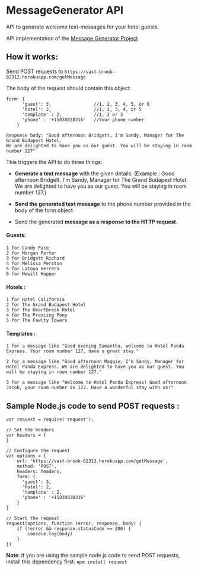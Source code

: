 # MessageGenerator API

API to generate welcome text-messages for your hotel guests.

API implementation of the [Message Generator Project](https://github.com/rahulsonwalkar/MessageGenerator)

## How it works: 

Send POST requests to ```https://vast-brook-82312.herokuapp.com/getMessage```

The body of the request should contain this object: 

``` 
form: {
      'guest': 3,                //1, 2, 3, 4, 5, or 6
      'hotel': 2,                //1, 2, 3, 4, or 5
      'template' : 2,            //1, 2 or 3
      'phone' : '+15038038316'   //Your phone number
    }
```

```
Response body: "Good afternoon Bridgett, I'm Sandy, Manager for The Grand Budapest Hotel. 
We are delighted to have you as our guest. You will be staying in room number 127"
```

This triggers the API to do three things: 

+ **Generate a text message** with the given details. (Example : Good afternoon Bridgett, I'm Sandy, Manager for The Grand Budapest Hotel. We are delighted to have you as our guest. You will be staying in room number 127.)

+ **Send the generated text message** to the phone number provided in the body of the form object.

+ Send the generated **message as a response to the HTTP request**.

#### Guests: 
 
``` 
1 for Candy Pace
2 for Morgan Porter
3 for Bridgett Richard
4 for Melissa Perston
5 for Latoya Herrera
6 for Hewitt Hopper
```
  
#### Hotels : 
``` 
1 for Hotel California
2 for The Grand Budapest Hotel
3 for The Heartbreak Hotel
4 for The Prancing Pony
5 for The Fawlty Towers
```
    
#### Templates : 
``` 
1 for a message like "Good evening Samantha, welcome to Hotel Panda Express. Your room number 127, have a great stay."
    
2 for a message like "Good afternoon Maggie, I'm Sandy, Manager for Hotel Panda Express. We are delighted to have you as our guest. You will be staying in room number 127."
   
3 for a message like "Welcome to Hotel Panda Express! Good afternoon Jacob, your room number is 127. Have a wonderful stay with us!" 

```
    
## Sample Node.js code to send POST requests :

``` 
var request = require('request');

// Set the headers
var headers = {
}

// Configure the request
var options = {
    url: 'https://vast-brook-82312.herokuapp.com/getMessage',
    method: 'POST',
    headers: headers,
    form: {
      'guest': 3,
      'hotel': 2,
      'template' : 2,
      'phone' : '+15038038316'
    }
}

// Start the request
request(options, function (error, response, body) {
    if (!error && response.statusCode == 200) {
        console.log(body)
    }
})

```
**Note**: 
If you are using the sample node.js code to send POST requests, install this dependency first: 
`npm install request`
    
